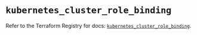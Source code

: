 # `kubernetes_cluster_role_binding`

Refer to the Terraform Registry for docs: [`kubernetes_cluster_role_binding`](https://registry.terraform.io/providers/hashicorp/kubernetes/2.33.0/docs/resources/cluster_role_binding).
